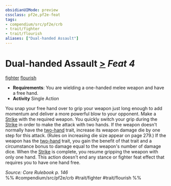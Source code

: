 ```yaml
---
obsidianUIMode: preview
cssclass: pf2e,pf2e-feat
tags:
- compendium/src/pf2e/crb
- trait/fighter
- trait/flourish
aliases: ["Dual-handed Assault"]
---
```

# Dual-handed Assault  [>](rules/core-rulebook/chapter-9-playing-the-game.md#Actions "Single Action") *Feat 4*  
[fighter](rules/traits/fighter.md)  [flourish](rules/traits/flourish.md)  

- **Requirements**: You are wielding a one-handed melee weapon and have a free hand.
- **Activity** Single Action

You snap your free hand over to grip your weapon just long enough to add momentum and deliver a more powerful blow to your opponent. Make a [Strike](rules/actions/strike.md) with the required weapon. You quickly switch your grip during the [Strike](rules/actions/strike.md) in order to make the attack with two hands. If the weapon doesn't normally have the [two-hand](rules/traits/two-hand.md) trait, increase its weapon damage die by one step for this attack. (Rules on increasing die size appear on page 279.) If the weapon has the [two-hand](rules/traits/two-hand.md) trait, you gain the benefit of that trait and a circumstance bonus to damage equal to the weapon's number of damage dice. When the [Strike](rules/actions/strike.md) is complete, you resume gripping the weapon with only one hand. This action doesn't end any stance or fighter feat effect that requires you to have one hand free.

*Source: Core Rulebook p. 146*  
%% #compendium/src/pf2e/crb #trait/fighter #trait/flourish %%